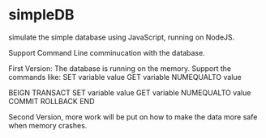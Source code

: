 # simpleDB
simulate the simple database using JavaScript, running on NodeJS.

Support Command Line comminucation with the database.

First Version:
The database is running on the memory. Support the commands like:
SET variable value
GET variable
NUMEQUALTO value

BEIGN
TRANSACT
SET variable value
GET variable
NUMEQUALTO value
COMMIT
ROLLBACK
END

Second Version, more work will be put on how to make the data more safe when memory crashes. 
